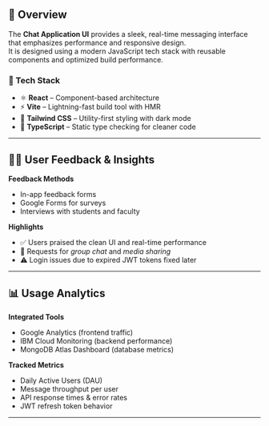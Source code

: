 ## 🧩 Overview

The **Chat Application UI** provides a sleek, real-time messaging interface that emphasizes performance and responsive design.  
It is designed using a modern JavaScript tech stack with reusable components and optimized build performance.

### 🧠 Tech Stack
- ⚛️ **React** – Component-based architecture  
- ⚡ **Vite** – Lightning-fast build tool with HMR  
- 🎨 **Tailwind CSS** – Utility-first styling with dark mode  
- 🧷 **TypeScript** – Static type checking for cleaner code

---

## 🧍‍♂️ User Feedback & Insights

**Feedback Methods**
- In-app feedback forms  
- Google Forms for surveys  
- Interviews with students and faculty  

**Highlights**
- ✅ Users praised the clean UI and real-time performance  
- 💬 Requests for *group chat* and *media sharing*  
- ⚠️ Login issues due to expired JWT tokens fixed later

---

## 📊 Usage Analytics

**Integrated Tools**
- Google Analytics (frontend traffic)  
- IBM Cloud Monitoring (backend performance)  
- MongoDB Atlas Dashboard (database metrics)

**Tracked Metrics**
- Daily Active Users (DAU)  
- Message throughput per user  
- API response times & error rates  
- JWT refresh token behavior

---
